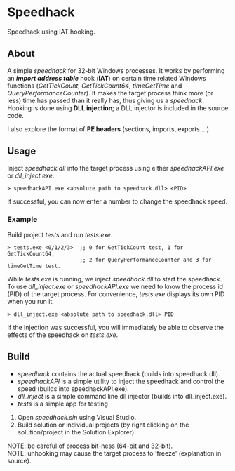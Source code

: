 # Speedhack

Speedhack using IAT hooking. 

## About

A simple _speedhack_ for 32-bit Windows processes. It works by performing an **_import address table_** hook (**IAT**) on certain time related Windows functions (_GetTickCount_, _GetTickCount64_, _timeGetTime_ and _QueryPerformanceCounter_). It makes the target process think more (or less) time has passed than it really has, thus giving us a _speedhack_.
Hooking is done using **DLL injection**; a DLL injector is included in the source code.

I also explore the format of **PE headers** (sections, imports, exports ...).

## Usage

Inject _speedhack.dll_ into the target process using either _speedhackAPI.exe_ or _dll_inject.exe_.  

```
> speedhackAPI.exe <absolute path to speedhack.dll> <PID>
```   
If successful, you can now enter a number to change the speedhack speed.

### Example

Build project _tests_ and run _tests.exe_.
```
> tests.exe <0/1/2/3>  ;; 0 for GetTickCount test, 1 for GetTickCount64,   
                       ;; 2 for QueryPerformanceCounter and 3 for timeGetTime test.
```
While _tests.exe_ is running, we inject _speedhack.dll_ to start the speedhack.
To use _dll_inject.exe_ or _speedhackAPI.exe_ we need to know the process id (PID) of the target process. 
For convenience, _tests.exe_ displays its own PID when you run it.
```
> dll_inject.exe <absolute path to speedhack.dll> PID
```   
If the injection was successful, you will immediately be able to observe the effects of the speedhack on _tests.exe_.

## Build

  * _speedhack_ contains the actual speedhack (builds into speedhack.dll).
  * _speedhackAPI_ is a simple utility to inject the speedhack and control the speed (builds into speedhackAPI.exe). 
  * _dll_inject_ is a simple command line dll injector (builds into dll_inject.exe).
  * _tests_ is a simple app for testing 

  1. Open _speedhack.sln_ using Visual Studio.
  2. Build solution or individual projects (by right clicking on the solution/project in the Solution Explorer).

NOTE: be careful of process bit-ness (64-bit and 32-bit).  
NOTE: unhooking may cause the target process to 'freeze' (explanation in source).
